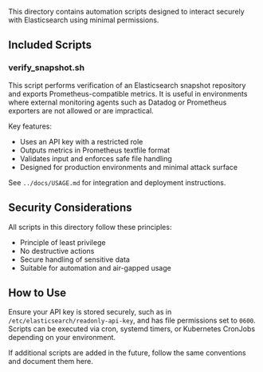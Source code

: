 This directory contains automation scripts designed to interact securely with Elasticsearch using minimal permissions.

## Included Scripts

### verify_snapshot.sh

This script performs verification of an Elasticsearch snapshot repository and exports Prometheus-compatible metrics. It is useful in environments where external monitoring agents such as Datadog or Prometheus exporters are not allowed or are impractical.

Key features:
- Uses an API key with a restricted role
- Outputs metrics in Prometheus textfile format
- Validates input and enforces safe file handling
- Designed for production environments and minimal attack surface

See `../docs/USAGE.md` for integration and deployment instructions.

## Security Considerations

All scripts in this directory follow these principles:
- Principle of least privilege
- No destructive actions
- Secure handling of sensitive data
- Suitable for automation and air-gapped usage

## How to Use

Ensure your API key is stored securely, such as in `/etc/elasticsearch/readonly-api-key`, and has file permissions set to `0600`. Scripts can be executed via cron, systemd timers, or Kubernetes CronJobs depending on your environment.

If additional scripts are added in the future, follow the same conventions and document them here.
